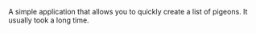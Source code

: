 A simple application that allows you to quickly create a list of pigeons. It usually took a long time.
